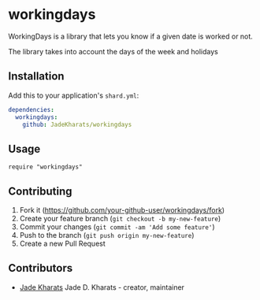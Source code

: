 # workingdays

WorkingDays is a library that lets you know if a given date is worked or not.

The library takes into account the days of the week and holidays

## Installation

Add this to your application's `shard.yml`:

```yaml
dependencies:
  workingdays:
    github: JadeKharats/workingdays
```

## Usage

```crystal
require "workingdays"
```

## Contributing

1. Fork it (<https://github.com/your-github-user/workingdays/fork>)
2. Create your feature branch (`git checkout -b my-new-feature`)
3. Commit your changes (`git commit -am 'Add some feature'`)
4. Push to the branch (`git push origin my-new-feature`)
5. Create a new Pull Request

## Contributors

- [Jade Kharats](https://github.com/JadeKharats) Jade D. Kharats - creator, maintainer
